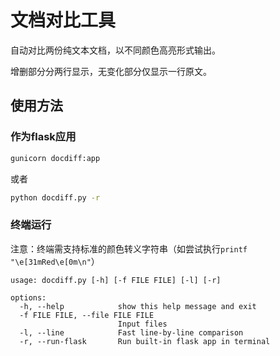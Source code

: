 # 文档对比工具

自动对比两份纯文本文档，以不同颜色高亮形式输出。

增删部分分两行显示，无变化部分仅显示一行原文。

## 使用方法

### 作为flask应用

```sh
gunicorn docdiff:app
```

或者

```sh
python docdiff.py -r
```

### 终端运行

注意：终端需支持标准的颜色转义字符串（如尝试执行`printf "\e[31mRed\e[0m\n"`）

```
usage: docdiff.py [-h] [-f FILE FILE] [-l] [-r]

options:
  -h, --help            show this help message and exit
  -f FILE FILE, --file FILE FILE
                        Input files
  -l, --line            Fast line-by-line comparison
  -r, --run-flask       Run built-in flask app in terminal
```
